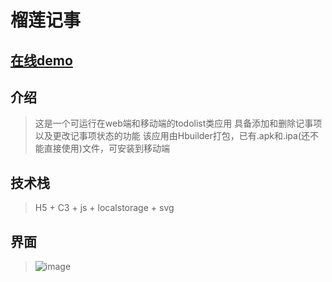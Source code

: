 # 榴莲记事

## [在线demo](http://www.minzer.top/durianote/index.html)

## 介绍

> 这是一个可运行在web端和移动端的todolist类应用
> 具备添加和删除记事项以及更改记事项状态的功能
> 该应用由Hbuilder打包，已有.apk和.ipa(还不能直接使用)文件，可安装到移动端

## 技术栈

> H5 + C3 + js + localstorage + svg

## 界面

> ![image]()

